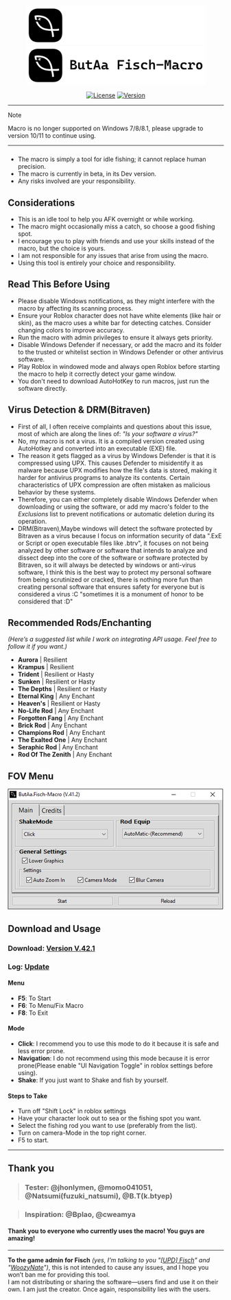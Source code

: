 <p align="center">
    <img src="https://raw.githubusercontent.com/K-M19/ButAa-Fisch-Macro/refs/heads/main/IMG/B-Theme.png#gh-dark-mode-only" width="420">
    <img src="https://raw.githubusercontent.com/K-M19/ButAa-Fisch-Macro/refs/heads/main/IMG/W-Theme.png#gh-light-mode-only" width="420">
</p>

<div align="center">

[![License][shield-repo-license]][repo-license]
[![Version][shield-repo-latest]][repo-latest]


</div>

[shield-repo-license]:  https://img.shields.io/github/license/K-M19/ButAa-Fisch-Macro
[shield-repo-latest]:   https://img.shields.io/github/v/release/K-M19/ButAa-Fisch-Macro

[repo-license]:  https://github.com/K-M19/ButAa-Fisch-Macro/blob/main/LICENSE
[repo-latest]:   https://github.com/K-M19/ButAa-Fisch-Macro/releases/latest

----
> [!NOTE]  
> Macro is no longer supported on Windows 7/8/8.1, please upgrade to version 10/11 to continue using.
----
###
- The macro is simply a tool for idle fishing; it cannot replace human precision.  
- The macro is currently in beta, in its Dev version.  
- Any risks involved are your responsibility.  

## Considerations
- This is an idle tool to help you AFK overnight or while working.  
- The macro might occasionally miss a catch, so choose a good fishing spot.  
- I encourage you to play with friends and use your skills instead of the macro, but the choice is yours.  
- I am not responsible for any issues that arise from using the macro.  
- Using this tool is entirely your choice and responsibility.  

## Read This Before Using
- Please disable Windows notifications, as they might interfere with the macro by affecting its scanning process.  
- Ensure your Roblox character does not have white elements (like hair or skin), as the macro uses a white bar for detecting catches. Consider changing colors to improve accuracy.  
- Run the macro with admin privileges to ensure it always gets priority.  
- Disable Windows Defender if necessary, or add the macro and its folder to the trusted or whitelist section in Windows Defender or other antivirus software.  
- Play Roblox in windowed mode and always open Roblox before starting the macro to help it correctly detect your game window.  
- You don't need to download AutoHotKey to run macros, just run the software directly.

## Virus Detection & DRM(Bitraven)
- First of all, I often receive complaints and questions about this issue, most of which are along the lines of: *"Is your software a virus?"*  
- No, my macro is not a virus. It is a compiled version created using AutoHotkey and converted into an executable (EXE) file.  
- The reason it gets flagged as a virus by Windows Defender is that it is compressed using UPX. This causes Defender to misidentify it as malware because UPX modifies how the file's data is stored, making it harder for antivirus programs to analyze its contents. Certain characteristics of UPX compression are often mistaken as malicious behavior by these systems.  
- Therefore, you can either completely disable Windows Defender when downloading or using the software, or add my macro's folder to the *Exclusions* list to prevent notifications or automatic deletion during its operation.  
- DRM(Bitraven),Maybe windows will detect the software protected by Bitraven as a virus because I focus on information security of data ".ExE or Script or open executable files like .btrv", it focuses on not being analyzed by other software or software that intends to analyze and dissect deep into the core of the software or software protected by Bitraven, so it will always be detected by windows or anti-virus software, I think this is the best way to protect my personal software from being scrutinized or cracked, there is nothing more fun than creating personal software that ensures safety for everyone but is considered a virus :C "sometimes it is a monument of honor to be considered that :D"

## Recommended Rods/Enchanting
*(Here’s a suggested list while I work on integrating API usage. Feel free to follow it if you want.)*
- **Aurora** | Resilient  
- **Krampus** | Resilient
- **Trident** | Resilient or Hasty  
- **Sunken** | Resilient or Hasty  
- **The Depths** | Resilient or Hasty  
- **Eternal King** | Any Enchant
- **Heaven's** | Resilient or Hasty 
- **No-Life Rod** | Any Enchant
- **Forgotten Fang** | Any Enchant
- **Brick Rod** | Any Enchant
- **Champions Rod** | Any Enchant
- **The Exalted One** | Any Enchant
- **Seraphic Rod** | Any Enchant
- **Rod Of The Zenith** | Any Enchant

## FOV Menu
<img src="https://raw.githubusercontent.com/K-M19/ButAa-Fisch-Macro/refs/heads/main/IMG/1.png">

## Download and Usage
### Download: [Version V.42.1](https://github.com/K-M19/ButAa-Fisch-Macro/releases/download/42.1/ButAa.Fisch-Macro.V.42.1.zip)  

### Log: [Update](https://github.com/K-M19/ButAa-Fisch-Macro/blob/main/Update.md)  

#### Menu
- **F5**: To Start  
- **F6**: To Menu/Fix Macro  
- **F8**: To Exit  

#### Mode
- **Click**: I recommend you to use this mode to do it because it is safe and less error prone.
- **Navigation**: I do not recommend using this mode because it is error prone(Please enable "UI Navigation Toggle" in roblox settings before using).
- **Shake**: If you just want to Shake and fish by yourself.

#### Steps to Take
- Turn off "Shift Lock" in roblox settings
- Have your character look out to sea or the fishing spot you want.
- Select the fishing rod you want to use (preferably from the list).
- Turn on camera-Mode in the top right corner.
- F5 to start.
---

## Thank you
> ### Tester: @jhonlymen, @momo041051, @Natsumi(fuzuki_natsumi), @B.T(k.btyep)

> ### Inspiration: @Bplao, @cweamya
#### Thank you to everyone who currently uses the macro! You guys are amazing!
---

**To the game admin for Fisch** *(yes, I'm talking to you "[[UPD] Fisch](https://www.roblox.com/games/16732694052)" and "[WoozyNate](https://www.roblox.com/users/146089324)")*, this is not intended to cause any issues, and I hope you won’t ban me for providing this tool.  
I am not distributing or sharing the software—users find and use it on their own. I am just the creator. Once again, responsibility lies with the users.
